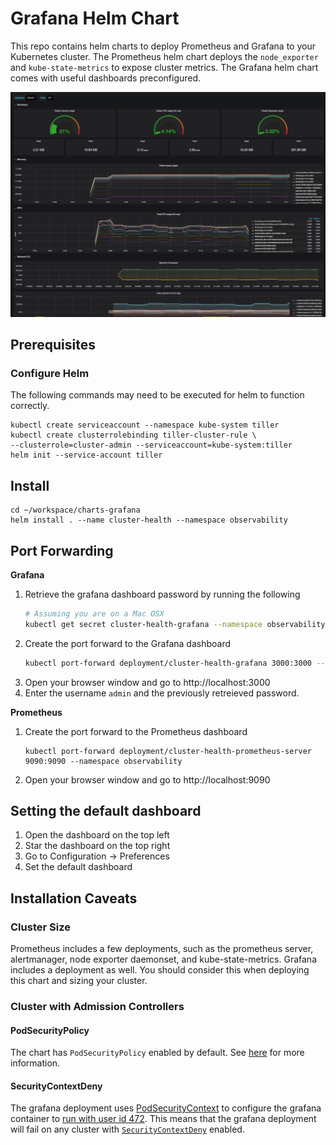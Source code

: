 # Grafana Helm Chart

This repo contains helm charts to deploy Prometheus and Grafana to your
Kubernetes cluster. The Prometheus helm chart deploys the `node_exporter` and
`kube-state-metrics` to expose cluster metrics. The Grafana helm chart comes
with useful dashboards preconfigured.

![dashboard](docs/images/dashboard.png)

## Prerequisites

### Configure Helm

The following commands may need to be executed for helm to function correctly.

```
kubectl create serviceaccount --namespace kube-system tiller 
kubectl create clusterrolebinding tiller-cluster-rule \
--clusterrole=cluster-admin --serviceaccount=kube-system:tiller
helm init --service-account tiller
```

## Install

```
cd ~/workspace/charts-grafana
helm install . --name cluster-health --namespace observability
```


## Port Forwarding

__Grafana__
1. Retrieve the grafana dashboard password by running the following
    ```bash
    # Assuming you are on a Mac OSX
    kubectl get secret cluster-health-grafana --namespace observability --output json | jq -r '.data."admin-password"' | base64 --decode
    ```
1. Create the port forward to the Grafana dashboard
    ```bash
    kubectl port-forward deployment/cluster-health-grafana 3000:3000 --namespace observability
    ```
1. Open your browser window and go to http://localhost:3000
1. Enter the username `admin` and the previously retreieved password.

__Prometheus__
1. Create the port forward to the Prometheus dashboard
    ```
    kubectl port-forward deployment/cluster-health-prometheus-server 9090:9090 --namespace observability
    ```
1. Open your browser window and go to http://localhost:9090

## Setting the default dashboard

1. Open the dashboard on the top left
1. Star the dashboard on the top right
1. Go to Configuration -> Preferences
1. Set the default dashboard

## Installation Caveats

### Cluster Size

Prometheus includes a few deployments, such as the prometheus server,
alertmanager, node exporter daemonset, and kube-state-metrics. Grafana
includes a deployment as well. You should consider this when deploying this
chart and sizing your cluster.

### Cluster with Admission Controllers

#### PodSecurityPolicy
The chart has `PodSecurityPolicy` enabled by default. See [here][pod-sec-policy] for more
information.

#### SecurityContextDeny
The grafana deployment uses [PodSecurityContext] to configure the grafana
container to [run with user id 472]. This means that the grafana deployment
will fail on any cluster with [`SecurityContextDeny`][security-context-deny]
enabled.


[PodSecurityContext]: https://kubernetes.io/docs/tasks/configure-pod-container/security-context/#set-the-security-context-for-a-pod
[run with user id 472]: http://docs.grafana.org/installation/docker/#migration-from-a-previous-version-of-the-docker-container-to-5-1-or-later
[security-context-deny]: https://kubernetes.io/docs/reference/access-authn-authz/admission-controllers/#securitycontextdeny
[pod-sec-policy]: https://kubernetes.io/docs/concepts/policy/pod-security-policy/
